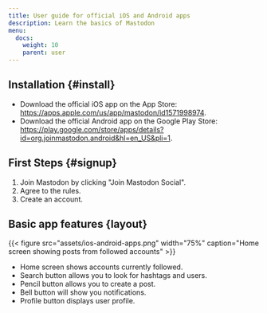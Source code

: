 ```yaml
---
title: User guide for official iOS and Android apps
description: Learn the basics of Mastodon
menu:
  docs:
    weight: 10
    parent: user
---
```


## Installation {#install}

* Download the official iOS app on the App Store: https://apps.apple.com/us/app/mastodon/id1571998974.
* Download the official Android app on the Google Play Store: https://play.google.com/store/apps/details?id=org.joinmastodon.android&hl=en_US&pli=1.

## First Steps {#signup}
1. Join Mastodon by clicking "Join Mastodon Social". 
2. Agree to the rules.
3. Create an account.

## Basic app features {layout}

{{< figure src="assets/ios-android-apps.png" width="75%" caption="Home screen showing posts from followed accounts" >}}

* Home screen shows accounts currently followed.
* Search button allows you to look for hashtags and users.
* Pencil button allows you to create a post.
* Bell button will show you notifications.
* Profile button displays user profile.
